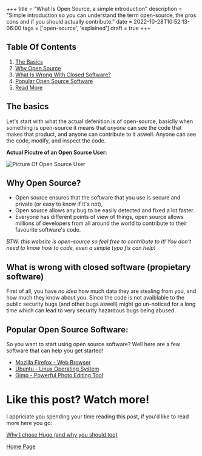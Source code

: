 +++
title = "What Is Open Source, a simple introduction"
description = "Simple introduction so you can understand the term open-source, the pros cons and if you should actually contribute."
date = 2022-10-28T10:52:13-06:00
tags = ['open-source', 'explained']
draft = true
+++

## Table Of Contents
1. [The Basics](#the-basics)
2. [Why Open Source](#why-open-source)
3. [What Is Wrong With Closed Software?](#what-is-wrong-with-closed-software-propietary-software)
4. [Popular Open Source Software](#popular-open-source-software)
5. [Read More](#like-this-post-watch-more)


## The basics
Let's start with what the actual defenition is of open-source, basiclly when something is open-source it means that *anyone* can see the code that makes that product, and anyone can contribute to it aswell. Anyone can see the code, modify, and inspect the code. 


**Actual Picutre of an Open Source User:**

![Picture Of Open Source User](https://media.giphy.com/media/Vp3ftHKvKpASA/giphy.gif)

## Why Open Source?
* Open source ensures that the software that you use is secure and private (or easy to know if it's not),
* Open source allows any bug to be easily detected and fixed a lot faster.
* Everyone has different points of view of things, open source allows millions of developers from all around the world to contribute to their favourite software's code.

*BTW: this website is open-source so feel free to contribute to it! You don't need to know how to code, even a simple typo fix can help!*

## What is wrong with closed software (propietary software)
First of all, you have *no idea* how much data they are stealing from you, and how much they know about you. Since the code is not avaiblable to the public security bugs (and other bugs aswell) might go un-noticed for a long time which can lead to very security hazardous bugs being abused.

## Popular Open Source Software:
So you want to start using open source software? Well here are a few software that can help you get started!
* [Mozilla Firefox - Web Browser](https://www.mozilla.org/en-US/firefox/new/)
* [Ubuntu - Linux Operating System](https://ubuntu.com/)
* [Gimp - Powerful Photo Editing Tool](https://www.gimp.org/)


# Like this post? Watch more!
I appriciate you spending your time reading this post, if you'd like to read more here you go:

[Why I chose Hugo (and why you should too)](https://the-net-blog.netlify.app/post/why-i-chose-hugo/)

[Home Page](https://the-net-blog.netlify.app)

